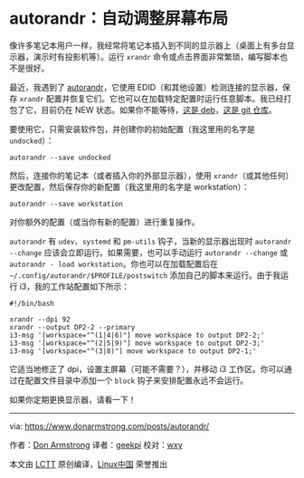 autorandr：自动调整屏幕布局
======

像许多笔记本用户一样，我经常将笔记本插入到不同的显示器上（桌面上有多台显示器，演示时有投影机等）。运行 `xrandr` 命令或点击界面非常繁琐，编写脚本也不是很好。

最近，我遇到了 [autorandr][1]，它使用 EDID（和其他设置）检测连接的显示器，保存 `xrandr` 配置并恢复它们。它也可以在加载特定配置时运行任意脚本。我已经打包了它，目前仍在 NEW 状态。如果你不能等待，[这是 deb][2]，[这是 git 仓库][3]。

要使用它，只需安装软件包，并创建你的初始配置（我这里用的名字是 `undocked`）：

```
autorandr --save undocked
```

然后，连接你的笔记本（或者插入你的外部显示器），使用 `xrandr`（或其他任何）更改配置，然后保存你的新配置（我这里用的名字是 workstation）：

```
autorandr --save workstation
```

对你额外的配置（或当你有新的配置）进行重复操作。

`autorandr` 有 `udev`、`systemd` 和 `pm-utils` 钩子，当新的显示器出现时 `autorandr --change` 应该会立即运行。如果需要，也可以手动运行 `autorandr --change` 或 `autorandr - load workstation`。你也可以在加载配置后在 `~/.config/autorandr/$PROFILE/postswitch`  添加自己的脚本来运行。由于我运行 i3，我的工作站配置如下所示：

```
#!/bin/bash

xrandr --dpi 92
xrandr --output DP2-2 --primary
i3-msg '[workspace="^(1|4|6)"] move workspace to output DP2-2;'
i3-msg '[workspace="^(2|5|9)"] move workspace to output DP2-3;'
i3-msg '[workspace="^(3|8)"] move workspace to output DP2-1;'
```

它适当地修正了 dpi，设置主屏幕（可能不需要？），并移动 i3 工作区。你可以通过在配置文件目录中添加一个 `block` 钩子来安排配置永远不会运行。

如果你定期更换显示器，请看一下！

--------------------------------------------------------------------------------

via: https://www.donarmstrong.com/posts/autorandr/

作者：[Don Armstrong][a]
译者：[geekpi](https://github.com/geekpi)
校对：[wxy](https://github.com/wxy)

本文由 [LCTT](https://github.com/LCTT/TranslateProject) 原创编译，[Linux中国](https://linux.cn/) 荣誉推出

[a]:https://www.donarmstrong.com
[1]:https://github.com/phillipberndt/autorandr
[2]:https://www.donarmstrong.com/autorandr_1.2-1_all.deb
[3]:https://git.donarmstrong.com/deb_pkgs/autorandr.git
